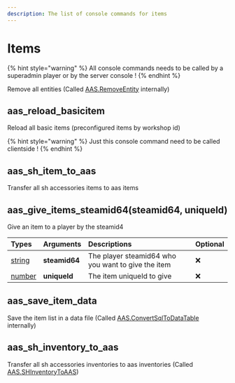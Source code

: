 ```yaml
---
description: The list of console commands for items
---
```


# Items

{% hint style="warning" %}
All console commands needs to be called by a superadmin player or by the server console !
{% endhint %}

Remove all entities \(Called [AAS.RemoveEntity](../server-functions/entities-saving.md) internally\)

## aas\_reload\_basicitem

Reload all basic items \(preconfigured items by workshop id\)

{% hint style="warning" %}
Just this console command need to be called clientside !
{% endhint %}

## aas_sh_item_to_aas

Transfer all sh accessories items to aas items

## aas\_give\_items\_steamid64\(steamid64, uniqueId\)

Give an item to a player by the steamid4

| Types | Arguments | Descriptions | Optional |
| :--- | :--- | :--- | :--- |
| [string](https://www.lua.org/pil/2.4.html) | **steamid64** | The player steamid64 who you want to give the item | ❌ |
| [number](https://www.lua.org/pil/2.3.html) | **uniqueId** | The item uniqueId to give | ❌ |

## aas\_save\_item\_data

Save the item list in a data file (Called [AAS.ConvertSqlToDataTable](../server-functions/utils.md) internally)

## aas_sh_inventory_to_aas

Transfer all sh accessories inventories to aas inventories (Called [AAS.SHInventoryToAAS](../server-functions/player-saving.md))